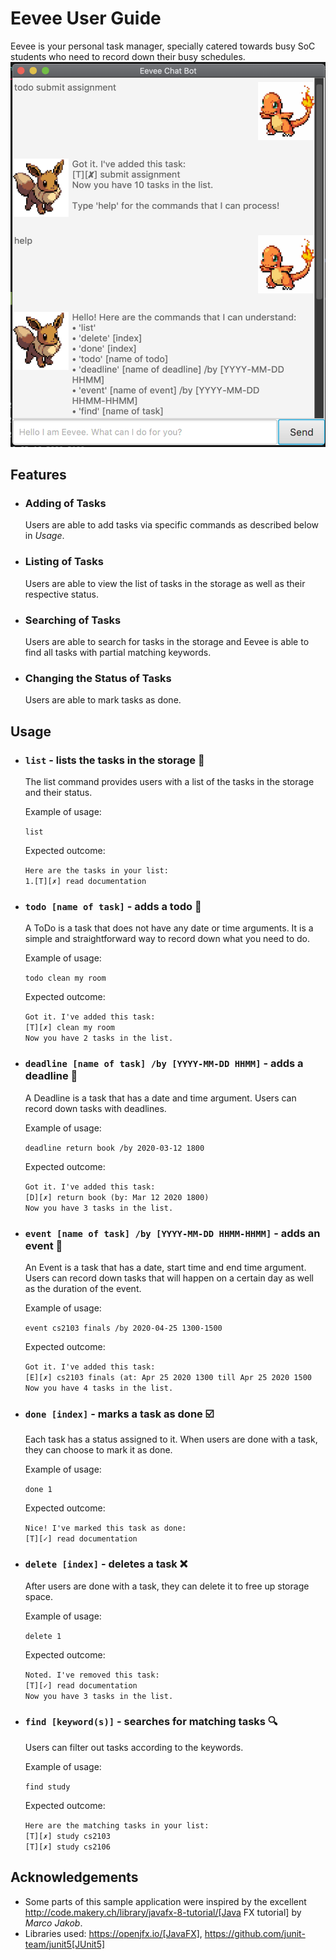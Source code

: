 # Eevee User Guide
Eevee is your personal task manager, specially catered towards busy SoC students who need to record down their busy schedules.
![Image of Product](./Ui.png)

## Features 

* ### Adding of Tasks 
  Users are able to add tasks via specific commands as described below in *Usage*.

* ### Listing of Tasks
  Users are able to view the list of tasks in the storage as well as their respective status.

* ### Searching of Tasks
  Users are able to search for tasks in the storage and Eevee is able to find all tasks with partial matching keywords.
  
* ### Changing the Status of Tasks
  Users are able to mark tasks as done.

## Usage

* ### `list` - lists the tasks in the storage :page_facing_up:

  The list command provides users with a list of the tasks in the storage and their status.

  Example of usage:

  `list`

  Expected outcome:

  `Here are the tasks in your list:`<br />
  `1.[T][✗] read documentation`<br />
  
* ### `todo [name of task]` - adds a todo :closed_book:

  A ToDo is a task that does not have any date or time arguments. It is a simple and straightforward way to record down what you need to do.

  Example of usage: 

  `todo clean my room`

  Expected outcome:

  `Got it. I've added this task:`<br />
  `[T][✗] clean my room`<br />
  `Now you have 2 tasks in the list.`<br />

* ### `deadline [name of task] /by [YYYY-MM-DD HHMM]` - adds a deadline :green_book:

  A Deadline is a task that has a date and time argument. Users can record down tasks with deadlines.

  Example of usage: 

  `deadline return book /by 2020-03-12 1800`

  Expected outcome:

  `Got it. I've added this task:`<br />
  `[D][✗] return book (by: Mar 12 2020 1800)`<br />
  `Now you have 3 tasks in the list.`<br />

* ### `event [name of task] /by [YYYY-MM-DD HHMM-HHMM]` - adds an event :orange_book:

  An Event is a task that has a date, start time and end time argument. Users can record down tasks that will happen on a certain day as well as the duration of the event.

  Example of usage: 

  `event cs2103 finals /by 2020-04-25 1300-1500`

  Expected outcome:

  `Got it. I've added this task:`<br />
  `[E][✗] cs2103 finals (at: Apr 25 2020 1300 till Apr 25 2020 1500`<br />
  `Now you have 4 tasks in the list.`<br />

* ### `done [index]` - marks a task as done :ballot_box_with_check:

  Each task has a status assigned to it. When users are done with a task, they can choose to mark it as done.

  Example of usage: 

  `done 1`

  Expected outcome:

  `Nice! I've marked this task as done:`<br />
  `[T][✓] read documentation`<br />

* ### `delete [index]` - deletes a task :x:

  After users are done with a task, they can delete it to free up storage space.

  Example of usage: 

  `delete 1`

  Expected outcome:

  `Noted. I've removed this task:`<br />
  `[T][✓] read documentation`<br />
  `Now you have 3 tasks in the list.`<br />

* ### `find [keyword(s)]` - searches for matching tasks :mag:

  Users can filter out tasks according to the keywords.

  Example of usage: 

  `find study`

  Expected outcome:

  `Here are the matching tasks in your list:`<br />
  `[T][✗] study cs2103`<br />
  `[T][✗] study cs2106`<br />

## Acknowledgements
- Some parts of this sample application were inspired by the excellent http://code.makery.ch/library/javafx-8-tutorial/[Java FX tutorial] by
  _Marco Jakob_.
- Libraries used: https://openjfx.io/[JavaFX], https://github.com/junit-team/junit5[JUnit5]